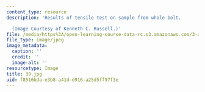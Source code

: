 ```yaml
---
content_type: resource
description: 'Results of tensile test on sample from whole bolt.

  (Image Courtesy of Kenneth C. Russell.)'
file: /media/https%3A/open-learning-course-data-rc.s3.amazonaws.com/3-a27-case-studies-in-forensic-metallurgy-fall-2007/f8516bdae3b8a41dd916a25d5ff97f3e_39.jpg
file_type: image/jpeg
image_metadata:
  caption: ''
  credit: ''
  image-alt: ''
resourcetype: Image
title: 39.jpg
uid: f8516bda-e3b8-a41d-d916-a25d5ff97f3e
---
```

